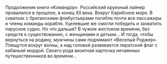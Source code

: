 <!--2016-11-26 21:20:00-->
Продолжение книги «Командор».
    Российский круизный лайнер провалился в прошлое, в конец XII века. Вокруг Карибское море. В схватках с британскими флибустьерами погибли почти все пассажиры и члены команды корабля. Уцелевшие же смогли победить и захватить парусное судно. Но что дальше? В чужом жестоком времени, без средств к существованию, с женщинами и детьми...
    И тогда, чтобы вернуться на родину, мужчины сами поднимают «Веселый Роджер».
    Плещутся вокруг волны, а над головой развевается пиратский флаг с кабаньей мордой. Своего рода визитная карточка нечаянных путешественников во времени...
